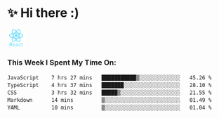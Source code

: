<h1 align="left">✨ Hi there :)</h1>

  <a href="https://reactjs.org/" target="_blank" rel="noreferrer">   
    <img src="https://raw.githubusercontent.com/devicons/devicon/master/icons/react/react-original-wordmark.svg" alt="react" width="40"     
    height="40"/></a>
 
<h3 align="left">This Week I Spent My Time On:</h3>
<!--START_SECTION:waka-->

```txt
JavaScript    7 hrs 27 mins   ███████████▒░░░░░░░░░░░░░   45.26 %
TypeScript    4 hrs 37 mins   ███████░░░░░░░░░░░░░░░░░░   28.10 %
CSS           3 hrs 32 mins   █████▒░░░░░░░░░░░░░░░░░░░   21.55 %
Markdown      14 mins         ▒░░░░░░░░░░░░░░░░░░░░░░░░   01.49 %
YAML          10 mins         ▒░░░░░░░░░░░░░░░░░░░░░░░░   01.04 %
```

<!--END_SECTION:waka-->

